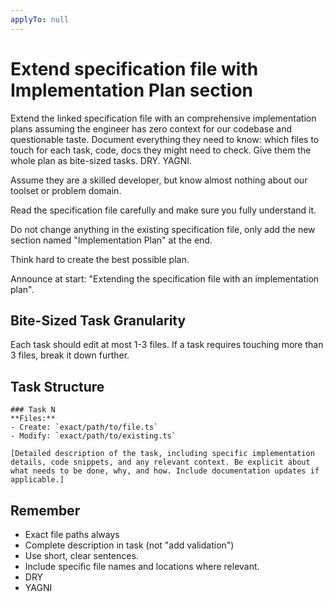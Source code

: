 ```yaml
---
applyTo: null
---
```


# Extend specification file with Implementation Plan section

Extend the linked specification file with an comprehensive implementation plans assuming the engineer has zero context for our codebase and questionable taste. Document everything they need to know: which files to touch for each task, code, docs they might need to check. Give them the whole plan as bite-sized tasks. DRY. YAGNI.

Assume they are a skilled developer, but know almost nothing about our toolset or problem domain.

Read the specification file carefully and make sure you fully understand it.

Do not change anything in the existing specification file, only add the new section named "Implementation Plan" at the end.

Think hard to create the best possible plan.

Announce at start: "Extending the specification file with an implementation plan".

## Bite-Sized Task Granularity

Each task should edit at most 1-3 files. If a task requires touching more than 3 files, break it down further.

## Task Structure

```
### Task N
**Files:**
- Create: `exact/path/to/file.ts`
- Modify: `exact/path/to/existing.ts`

[Detailed description of the task, including specific implementation details, code snippets, and any relevant context. Be explicit about what needs to be done, why, and how. Include documentation updates if applicable.]
```

## Remember

- Exact file paths always
- Complete description in task (not "add validation")
- Use short, clear sentences.
- Include specific file names and locations where relevant.
- DRY
- YAGNI
